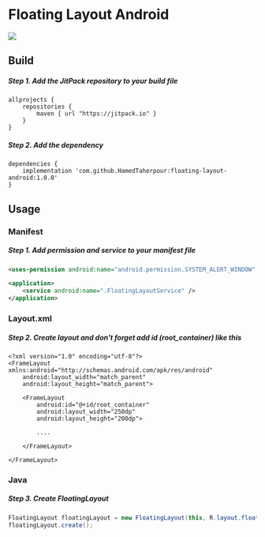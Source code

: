 # Floating Layout Android
[![](https://jitpack.io/v/HamedTaherpour/floating-layout-android.svg)](https://jitpack.io/#HamedTaherpour/floating-layout-android)

## Build
##### Step 1. Add the JitPack repository to your build file
```build
allprojects {
    repositories {
        maven { url "https://jitpack.io" }
    }
}
```
##### Step 2. Add the dependency
```build
dependencies {
    implementation 'com.github.HamedTaherpour:floating-layout-android:1.0.0'
}
```

## Usage
### Manifest
##### Step 1. Add permission and service to your manifest file
```xml
<uses-permission android:name="android.permission.SYSTEM_ALERT_WINDOW" />

<application>
    <service android:name=".FloatingLayoutService" />
</application>
```
### Layout.xml
##### Step 2. Create layout and don't forget add id (root_container) like this
```layout
<?xml version="1.0" encoding="utf-8"?>
<FrameLayout xmlns:android="http://schemas.android.com/apk/res/android"
    android:layout_width="match_parent"
    android:layout_height="match_parent">

    <FrameLayout
        android:id="@+id/root_container"
        android:layout_width="250dp"
        android:layout_height="200dp">

        ....

    </FrameLayout>

</FrameLayout>
```
### Java
##### Step 3. Create FloatingLayout
```java
FloatingLayout floatingLayout = new FloatingLayout(this, R.layout.floating_layout, null);
floatingLayout.create();
```


